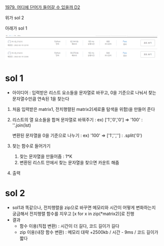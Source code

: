 [1979. 어디에 단어가 들어갈 수 있을까 D2](https://swexpertacademy.com/main/code/problem/problemDetail.do?contestProbId=AV5PuPq6AaQDFAUq)



위가 sol 2

아래가 sol 1

![image-20220219221144526](%EB%AC%B8%EC%A0%9C%ED%92%80%EC%9D%B4.assets/image-20220219221144526.png)



# sol 1

- 아이디어 : 입력받은 리스트 요소들을 문자열로 바꾸고, 0을 기준으로 나눠서 찾는 문자열수만큼 연속된 1을 찾는다

1. 처음 입력받은 matrix1, 전치행렬된 matrix2(세로줄 탐색을 위함)을 만들어 준다

2. 리스트의 열 요소들을 합쳐 문자열로 바꿔주기 : ex) ['1','0','0'] => '100' : ''.join(lst)

   변환된 문자열을 0을 기준으로 나누기 : ex) '100' => ['1','',''] : .split('0')

3. 찾는 함수로 들어가기
   1. 찾는 문자열을 만들어줌 : 1*K
   2. 변환된 리스트 안에서 찾는 문자열을 찾으면 카운트 해줌
4. 출력



# sol 2

- sol1과 똑같으나, 전치행렬을 zip으로 바꾸면 메모리와 시간이 어떻게 변화하는지 궁금해서 전치행렬 함수를 지우고 [x for x in zip(*matrix2)]로 진행
- 결과
  - 함수 이용(직접 변환) : 시간이 더 길다, 코드 길이가 길다
  - zip 이용(내장 함수 변환) : 메모리 대략 +2500kb /  시간 - 9ms / 코드 길이가 짧다